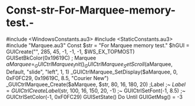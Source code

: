 # Const-str-For-Marquee-memory-test.-
#include &lt;WindowsConstants.au3> #include &lt;StaticConstants.au3> #include "Marquee.au3"  Const $str = "For Marquee memory test."  $hGUI = GUICreate("", 285, 45, -1, -1, -1, $WS_EX_TOPMOST) GUISetBkColor(0x19619C)  ; Marquee $aMarquee = _GUICtrlMarquee_Init() _GUICtrlMarquee_SetScroll($aMarquee, Default, "slide", "left", 1, 1) _GUICtrlMarquee_SetDisplay($aMarquee, 0, 0xF0FC29, 0x19619C, 8.5, "Courier New") _GUICtrlMarquee_Create($aMarquee, $str, 80, 16, 180, 20)  ;Label ;~ $Label = GUICtrlCreateLabel($str, 100, 16, 150, 20, -1) ;~ GUICtrlSetFont(-1, 8.5) ;~ GUICtrlSetColor(-1, 0xF0FC29)  GUISetState()  Do Until GUIGetMsg() = -3
